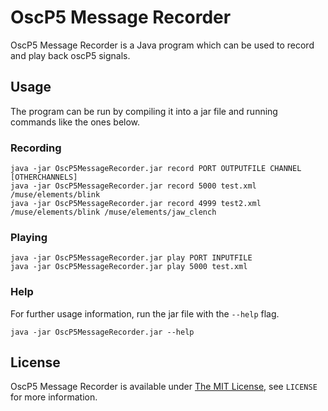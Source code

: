 # OscP5 Message Recorder
OscP5 Message Recorder is a Java program which can be used to record and play back oscP5 signals.

## Usage
The program can be run by compiling it into a jar file and running commands like the ones below.

### Recording
```
java -jar OscP5MessageRecorder.jar record PORT OUTPUTFILE CHANNEL [OTHERCHANNELS]
java -jar OscP5MessageRecorder.jar record 5000 test.xml /muse/elements/blink
java -jar OscP5MessageRecorder.jar record 4999 test2.xml /muse/elements/blink /muse/elements/jaw_clench
```

### Playing
```
java -jar OscP5MessageRecorder.jar play PORT INPUTFILE
java -jar OscP5MessageRecorder.jar play 5000 test.xml
```

### Help
For further usage information, run the jar file with the `--help` flag.

```
java -jar OscP5MessageRecorder.jar --help
```

## License
OscP5 Message Recorder is available under [The MIT License](https://opensource.org/licenses/MIT), see `LICENSE` for more information.
